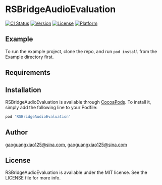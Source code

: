 # RSBridgeAudioEvaluation

[![CI Status](https://img.shields.io/travis/gaoguangxiao125@sina.com/RSBridgeAudioEvaluation.svg?style=flat)](https://travis-ci.org/gaoguangxiao125@sina.com/RSBridgeAudioEvaluation)
[![Version](https://img.shields.io/cocoapods/v/RSBridgeAudioEvaluation.svg?style=flat)](https://cocoapods.org/pods/RSBridgeAudioEvaluation)
[![License](https://img.shields.io/cocoapods/l/RSBridgeAudioEvaluation.svg?style=flat)](https://cocoapods.org/pods/RSBridgeAudioEvaluation)
[![Platform](https://img.shields.io/cocoapods/p/RSBridgeAudioEvaluation.svg?style=flat)](https://cocoapods.org/pods/RSBridgeAudioEvaluation)

## Example

To run the example project, clone the repo, and run `pod install` from the Example directory first.

## Requirements

## Installation

RSBridgeAudioEvaluation is available through [CocoaPods](https://cocoapods.org). To install
it, simply add the following line to your Podfile:

```ruby
pod 'RSBridgeAudioEvaluation'
```

## Author

gaoguangxiao125@sina.com, gaoguangxiao125@sina.com

## License

RSBridgeAudioEvaluation is available under the MIT license. See the LICENSE file for more info.
